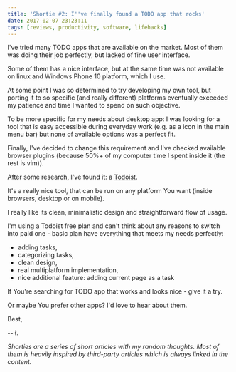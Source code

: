 ```yaml
---
title: 'Shortie #2: I''ve finally found a TODO app that rocks'
date: 2017-02-07 23:23:11
tags: [reviews, productivity, software, lifehacks]
---
```


I've tried many TODO apps that are available on the market. Most of them was doing their job perfectly, but lacked of fine user interface.

Some of them has a nice interface, but at the same time was not available on linux and Windows Phone 10 platform, which I use.

At some point I was so determined to try developing my own tool, but porting it to so specific (and really different) platforms eventually exceeded my patience and time I wanted to spend on such objective.

To be more specific for my needs about desktop app: I was looking for a tool that is easy accessible during everyday work (e.g. as a icon in the main menu bar) but none of available options was a perfect fit.

Finally, I've decided to change this requirement and I've checked available browser plugins (because 50%+ of my computer time I spent inside it (the rest is vim)).

After some research, I've found it: a [Todoist](http://todoist.com).

It's a really nice tool, that can be run on any platform You want (inside browsers, desktop or on mobile).

I really like its clean, minimalistic design and straightforward flow of usage.

I'm using a Todoist free plan and can't think about any reasons to switch into paid one - basic plan have everything that meets my needs perfectly:

- adding tasks,
- categorizing tasks,
- clean design,
- real multiplatform implementation,
- nice additional feature: adding current page as a task

If You're searching for TODO app that works and looks nice - give it a try.

Or maybe You prefer other apps? I'd love to hear about them.

Best,

-- ł.

*Shorties are a series of short articles with my random thoughts. Most of them is heavily inspired by third-party articles which is always linked in the content.*
